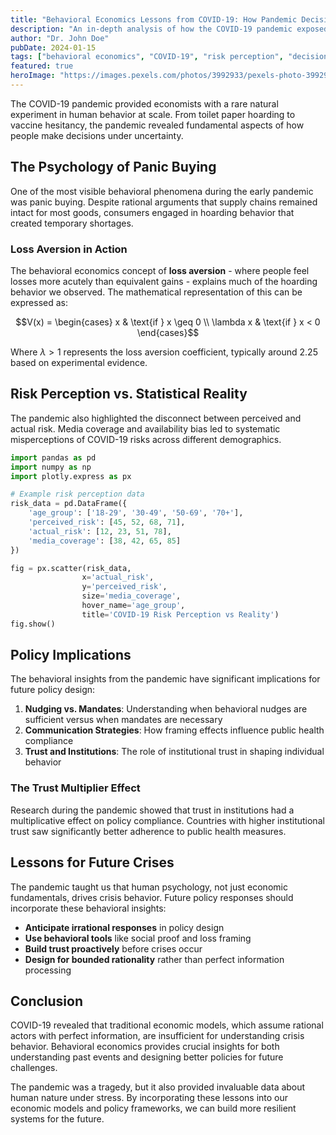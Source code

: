 ```yaml
---
title: "Behavioral Economics Lessons from COVID-19: How Pandemic Decisions Reveal Human Psychology"
description: "An in-depth analysis of how the COVID-19 pandemic exposed fundamental behavioral biases in economic decision-making, from panic buying to risk perception."
author: "Dr. John Doe"
pubDate: 2024-01-15
tags: ["behavioral economics", "COVID-19", "risk perception", "decision making", "public policy"]
featured: true
heroImage: "https://images.pexels.com/photos/3992933/pexels-photo-3992933.jpeg"
---
```


The COVID-19 pandemic provided economists with a rare natural experiment in human behavior at scale. From toilet paper hoarding to vaccine hesitancy, the pandemic revealed fundamental aspects of how people make decisions under uncertainty.

## The Psychology of Panic Buying

One of the most visible behavioral phenomena during the early pandemic was panic buying. Despite rational arguments that supply chains remained intact for most goods, consumers engaged in hoarding behavior that created temporary shortages.

### Loss Aversion in Action

The behavioral economics concept of **loss aversion** - where people feel losses more acutely than equivalent gains - explains much of the hoarding behavior we observed. The mathematical representation of this can be expressed as:

$$V(x) = \begin{cases} 
x & \text{if } x \geq 0 \\
\lambda x & \text{if } x < 0 
\end{cases}$$

Where $\lambda > 1$ represents the loss aversion coefficient, typically around 2.25 based on experimental evidence.

## Risk Perception vs. Statistical Reality

The pandemic also highlighted the disconnect between perceived and actual risk. Media coverage and availability bias led to systematic misperceptions of COVID-19 risks across different demographics.

```python
import pandas as pd
import numpy as np
import plotly.express as px

# Example risk perception data
risk_data = pd.DataFrame({
    'age_group': ['18-29', '30-49', '50-69', '70+'],
    'perceived_risk': [45, 52, 68, 71],
    'actual_risk': [12, 23, 51, 78],
    'media_coverage': [38, 42, 65, 85]
})

fig = px.scatter(risk_data, 
                x='actual_risk', 
                y='perceived_risk',
                size='media_coverage',
                hover_name='age_group',
                title='COVID-19 Risk Perception vs Reality')
fig.show()
```

<div id="risk-perception-chart"></div>

<script>
const riskData = [{
  x: [12, 23, 51, 78],
  y: [45, 52, 68, 71],
  mode: 'markers',
  marker: {
    size: [38, 42, 65, 85],
    sizemode: 'diameter',
    sizeref: 2,
    color: ['#3b82f6', '#06b6d4', '#10b981', '#f59e0b']
  },
  text: ['18-29', '30-49', '50-69', '70+'],
  textposition: 'top center',
  type: 'scatter'
}];

const layout = {
  title: 'COVID-19 Risk Perception vs Reality',
  xaxis: { title: 'Actual Risk (%)' },
  yaxis: { title: 'Perceived Risk (%)' },
  showlegend: false
};

document.addEventListener('DOMContentLoaded', () => {
  if(typeof Plotly !== 'undefined') {
    Plotly.newPlot('risk-perception-chart', riskData, layout);
  }
});
</script>

## Policy Implications

The behavioral insights from the pandemic have significant implications for future policy design:

1. **Nudging vs. Mandates**: Understanding when behavioral nudges are sufficient versus when mandates are necessary
2. **Communication Strategies**: How framing effects influence public health compliance
3. **Trust and Institutions**: The role of institutional trust in shaping individual behavior

### The Trust Multiplier Effect

Research during the pandemic showed that trust in institutions had a multiplicative effect on policy compliance. Countries with higher institutional trust saw significantly better adherence to public health measures.

## Lessons for Future Crises

The pandemic taught us that human psychology, not just economic fundamentals, drives crisis behavior. Future policy responses should incorporate these behavioral insights:

- **Anticipate irrational responses** in policy design
- **Use behavioral tools** like social proof and loss framing
- **Build trust proactively** before crises occur
- **Design for bounded rationality** rather than perfect information processing

## Conclusion

COVID-19 revealed that traditional economic models, which assume rational actors with perfect information, are insufficient for understanding crisis behavior. Behavioral economics provides crucial insights for both understanding past events and designing better policies for future challenges.

The pandemic was a tragedy, but it also provided invaluable data about human nature under stress. By incorporating these lessons into our economic models and policy frameworks, we can build more resilient systems for the future.